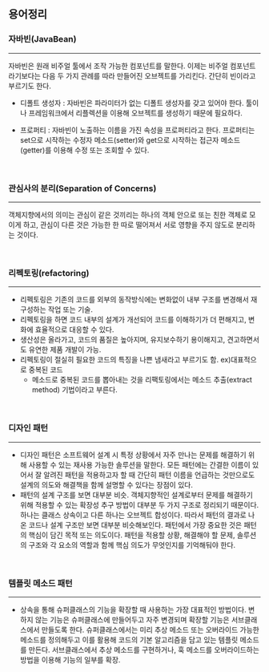 ## 용어정리

### 자바빈(JavaBean)
***
자바빈은 원래 비주얼 툴에서 조작 가능한 컴포넌트를 말한다.
이제는 비주얼 컴포넌트라기보다는 다음 두 가지 관례를 따라 만들어진 오브젝트를 가리킨다.
간단히 빈이라고 부르기도 한다.

* 디폴트 생성자 : 
자바빈은 파라미터가 없는 디폴트 생성자를 갖고 있어야 한다. 툴이나 프레임워크에서
리플렉션을 이용해 오브젝트를 생성하기 때문에 필요하다.

* 프로퍼티 :
자바빈이 노출하는 이름을 가진 속성을 프로퍼티라고 한다.
프로퍼티는 set으로 시작하는 수정자 메소드(setter)와 get으로 시작하는 접근자 메소드(getter)를
이용해 수정 또는 조회할 수 있다.


</br>

### 관심사의 분리(Separation of Concerns)
***
객체지향에서의 의미는 관심이 같은 것끼리는 하나의 객체 안으로 또는 친한 객체로 모이게 하고,
관심이 다른 것은 가능한 한 따로 떨어져서 서로 영향을 주지 않도로 분리하는 것이다.

</br>

### 리펙토링(refactoring)
***
* 리펙토링은 기존의 코드를 외부의 동작방식에는 변화없이 내부 구조를 변경해서 재구성하는 작업 또는 기술.
* 리펙토링을 하면 코드 내부의 설계가 개선되어 코드를 이해하기가 더 편해지고, 변화에 효율적으로 대응할 수 있다.
* 생산성은 올라가고, 코드의 품질은 높아지며, 유지보수하기 용이해지고, 견고하면서도 유연한 제품 개발이 가능.
* 리펙토링이 절실히 필요한 코드의 특징을 나쁜 냄새라고 부르기도 함. ex)대표적으로 중복된 코드
  * 메소드로 중복된 코드를 뽑아내는 것을 리팩토링에서는 메소드 추출(extract method) 기법이라고 부른다.

</br>

### 디자인 패턴
***
* 디자인 패턴은 소프트웨어 설계 시 특정 상황에서 자주 만나는 문제를 해결하기 위해 사용할 수 있는
재사용 가능한 솔루션을 말한다. 모든 패턴에는 간결한 이름이 있어서 잘 알려진 패턴을 적용하고자 할 때
간단히 패턴 이름을 언급하는 것만으로도 설계의 의도와 해결책을 함께 설명할 수 있다는 장점이 있다.
* 패턴의 설계 구조를 보면 대부분 비슷. 객체지향적인 설계로부터 문제를 해결하기 위해 적용할 수 있는
확장성 추구 방법이 대부분 두 가지 구조로 정리되기 때문이다.
하나는 클래스 상속이고 다른 하나는 오브젝트 합성이다.
따라서 패턴의 결과로 나온 코드나 설계 구조만 보면 대부분 비슷해보인다. 패턴에서 가장 중요한 것은
패턴의 핵심이 담긴 목적 또는 의도이다. 패턴을 적용할 상황, 해결해야 할 문제, 솔루션의 구조와 각 요소의
역할과 함께 핵심 의도가 무엇인지를 기억해둬야 한다.

</br>

### 템플릿 메소드 패턴
***
* 상속을 통해 슈퍼클래스의 기능을 확장할 때 사용하는 가장 대표적인 방법이다. 변하지 않는 기능은
슈퍼클래스에 만들어두고 자주 변경되며 확장할 기능은 서브클래스에서 만들도록 한다.
슈퍼클래스에서는 미리 추상 메소드 또는 오버라이드 가능한 메소드를 정의해두고 이를 활용해 코드의
기본 알고리즘을 담고 있는 템플릿 메소드를 만든다.
서브클래스에서 추상 메소드를 구현하거나, 훅 메소드를 오버라이드하는 방법을 이용해 기능의 일부를 확장.

</br>


